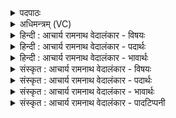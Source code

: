 <details><summary>पदपाठः</summary>

इ꣡न्द्रः꣢꣯। म꣡दा꣢꣯य। वा꣣वृधे। श꣡व꣢꣯से। वृ꣣त्रहा꣢। वृ꣣त्र। हा꣢। नृ꣡भिः꣢꣯। तम्। इत्। म꣣ह꣡त्सु꣢। आ꣣जि꣡षु꣢। ऊ꣣ति꣢म्। अ꣡र्भे꣢꣯। ह꣣वामहे। सः꣢। वा꣡जे꣢꣯षु। प्र। नः꣣। अविषत्। ४११।
</details>

<details><summary>अधिमन्त्रम् (VC)</summary>

- इन्द्रः
- गोतमो राहूगणः
- पङ्क्तिः
- पञ्चमः
- ऐन्द्रं काण्डम्
</details>

<details><summary>हिन्दी : आचार्य रामनाथ वेदालंकार - विषयः</summary>

अगले मन्त्र में इन्द्र नाम से परमात्मा, जीवात्मा, राजा और सेनापति का युद्ध में विजय के लिए आह्वान किया गया है।
</details>

<details><summary>हिन्दी : आचार्य रामनाथ वेदालंकार - पदार्थः</summary>

पदार्थान्वयभाषाः -  (वृत्रहा) शत्रुहन्ता (इन्द्रः) वीर परमात्मा, जीवात्मा, राजा वा सेनापति (मदाय) हर्ष प्रदान के लिए, और (शवसे) बल के कर्म करने के लिए (नृभिः) मनुष्यों द्वारा (वावृधे) बढ़ाया या प्रोत्साहित किया जाता है। (तम् इत्) उसी (ऊतिम्) रक्षक को (महत्सु आजिषु) बड़े युद्धों में, और (अर्भे) छोटे युद्ध में, हम (हवामहे) पुकारते हैं। (सः) वह (वाजेषु) युद्धों में (नः) हमारी (प्र अविषत्) उत्तमता से रक्षा करे ॥३॥ इस मन्त्र में अर्थश्लेष अलङ्कार है ॥३॥
</details>

<details><summary>हिन्दी : आचार्य रामनाथ वेदालंकार - भावार्थः</summary>

भावार्थभाषाः -  आनन्द, आत्मबल और शारीरिक बल को पाने के लिए परमात्मा को स्तुति से, जीवात्मा को उत्कृष्ट उद्बोधन से तथा राजा और सेनापति को जयकार से हर्षित करना चाहिए। साधारण या विकट आन्तरिक और बाह्य देवासुरसंग्राम में वे ही हमारे सहायक होते हैं ॥३॥
</details>

<details><summary>संस्कृत : आचार्य रामनाथ वेदालंकार - विषयः</summary>

अथेन्द्रनाम्ना परमात्मा, जीवात्मा, राजा, सेनापतिर्वा संग्रामजयार्थमाहूयते।
</details>

<details><summary>संस्कृत : आचार्य रामनाथ वेदालंकार - पदार्थः</summary>

पदार्थान्वयभाषाः -  (वृत्रहा) शत्रुहन्ता (इन्द्रः) वीरः परमात्मा, जीवात्मा, राजा, सेनापतिर्वा (मदाय) हर्षं प्रदातुं (शवसे) बलकर्माणि कर्तुं च (नृभिः) मनुष्यैः (वावृधे२) वर्ध्यते उत्साह्यते वा। वृधु धातोर्ण्यन्ताल्लडर्थे लिटि रूपम्। ‘तुजादीनां दीर्घोऽभ्यासस्य। अ० ६।१।७’ इत्यभ्यासस्य दीर्घः। (तम् इत्) तमेव (ऊतिम्) रक्षकम्। अत्र अवतेर्रक्षणार्थात् कर्तरि क्तिन्। (महत्सु आजिषु) विकटेषु संग्रामेषु। आजिः इति संग्रामनाम। निघं० २।१७। (अर्भे) अल्पे च संग्रामे (हवामहे) आह्वयामः। (सः) परमात्मा जीवात्मा राजा सेनापतिर्वा (वाजेषु) संग्रामेषु (नः) अस्मान् (प्र अविषत्) प्रकर्षेण रक्षतु। अव धातोर्लेटि तिपि रूपम्। मध्ये ‘सिब्बहुलं लेटि। ३।१।३४’ इति सिबागमः। ‘इतश्च लोपः परस्मैपदेषु। ३।४।९०’ इति तिप इकारस्य लोपः ॥३॥ ३ अत्र अर्थश्लेषालङ्कारः ॥३॥
</details>

<details><summary>संस्कृत : आचार्य रामनाथ वेदालंकार - भावार्थः</summary>

भावार्थभाषाः -  आनन्दम्, आत्मबलं, शरीरबलं च प्राप्तुं परमात्मा स्तुत्या, जीवात्मा प्रोद्बोधनेन, राजा सेनापतिश्च जयकारेण हर्षणीयः। साधारणे विकटे वाऽऽभ्यन्तरे बाह्ये च देवासुरसंग्रामे त एवास्माकं सहायका भवन्ति ॥३॥
</details>

<details><summary>संस्कृत : आचार्य रामनाथ वेदालंकार - पादटिप्पनी</summary>

टिप्पणी:   १. ऋ० १।८१।१, अथ० २०।५६।१। उभयत्र ‘षूतिमर्भे’ इत्यस्य स्थाने ‘पूतेमर्भे’ इति पाठः। साम० १००२। २. वावृधे वर्ध्यते। लडर्थे लिट्। वृद्धः क्रियते—इति भ०। वर्धते स्तुतिभिः—इति वि०। ३. ऋग्भाष्ये दयानन्दर्षिर्मन्त्रमेतं सेनाध्यक्षपक्षे व्याख्यातवान्।
</details>